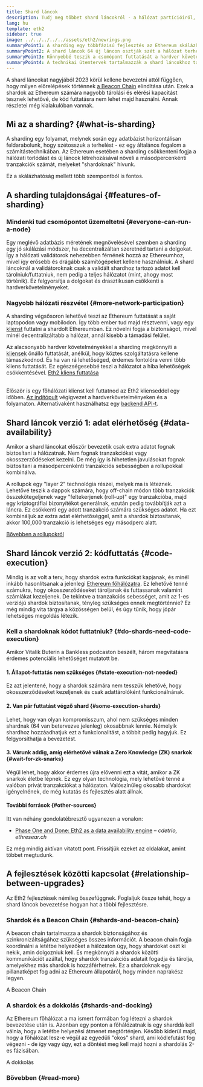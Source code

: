 ```yaml
---
title: Shard láncok
description: Tudj meg többet shard láncokról - a hálózat partícióiról, melyek nagyobb tranzakciós kapacitást és könnyebb futást biztosítanak az Ethereumnak.
lang: hu
template: eth2
sidebar: true
image: ../../../../../assets/eth2/newrings.png
summaryPoint1: A sharding egy többfázisú fejlesztés az Ethereum skálázhatóságának és kapacitásának növelésére.
summaryPoint2: A shard láncok 64 új láncon osztják szét a hálózat terhelését.
summaryPoint3: Könnyebbé teszik a csomópont futtatását a hardver követelmény alacsonyan tartásával.
summaryPoint4: A technikai ütemtervek tartalmazzák a shard láncokhoz tartozó munkát a "Fázis 1"-ben és potenciálisan a "Fázis 2"-ben.
---
```


<UpgradeStatus dateKey="page-eth2-upgrades-shards-date">
    A shard láncokat nagyjából 2023 körül kellene bevezetni attól függően, hogy milyen előrelépések történnek <a href="/eth2/beacon-chain/">a Beacon Chain</a> elindítása után. Ezek a shardok az Ethereum számára nagyobb tárolási és elérési kapacitást tesznek lehetővé, de kód futtatásra nem lehet majd használni. Annak részletei még kialakulóban vannak.
</UpgradeStatus>

## Mi az a sharding? {#what-is-sharding}

A sharding egy folyamat, melynek során egy adatbázist horizontálisan feldarabolunk, hogy szétosszuk a terhelést - ez egy általános fogalom a számítástechnikában. Az Ethereum esetében a sharding csökkenteni fogja a hálózati torlódást és új láncok létrehozásával növeli a másodpercenkénti tranzakciók számát, melyeket "shardoknak" hívunk.

Ez a skálázhatóság mellett több szempontból is fontos.

## A sharding tulajdonságai {#features-of-sharding}

### Mindenki tud csomópontot üzemeltetni {#everyone-can-run-a-node}

Egy meglévő adatbázis méretének megnövelésével szemben a sharding egy jó skálázási módszer, ha decentralizáltan szeretnéd tartani a dolgokat. Így a hálózati validátorok nehezebben férnének hozzá az Ethereumhoz, mivel így erősebb és drágább számítógépeket kellene használniuk. A shard láncoknál a validátoroknak csak a validált shardhoz tartozó adatot kell tárolniuk/futtatniuk, nem pedig a teljes hálózatot (mint, ahogy most történik). Ez felgyorsítja a dolgokat és drasztikusan csökkenti a hardverkövetelményeket.

### Nagyobb hálózati részvétel {#more-network-participation}

A sharding végsősoron lehetővé teszi az Ethereum futtatását a saját laptopodon vagy mobilodon. Így több ember tud majd résztvenni, vagy egy [klienst](/developers/docs/nodes-and-clients/) futtatni a shardolt Ethereumban. Ez növelni fogja a biztonságot, mivel minél decentralizáltabb a hálózat, annál kisebb a támadási felület.

Az alacsonyabb hardver követelményekkel a sharding megkönnyíti a [kliensek](/developers/docs/nodes-and-clients/) önálló futtatását, anélkül, hogy köztes szolgáltatásra kellene támaszkodnod. És ha van rá lehetőséged, érdemes fontolóra venni több kliens futtatását. Ez egészségesebbé teszi a hálózatot a hiba lehetőségek csökkentésével. [Eth2 kliens futtatása](/eth2/get-involved/)

<br />

<InfoBanner isWarning={true}>
  Először is egy főhálózati klienst kell futtatnod az Eth2 klienseddel egy időben. <a href="https://launchpad.ethereum.org" target="_blank">Az indítópult</a> végigvezet a hardverkövetelményeken és a folyamaton. Alternatívaként használhatsz egy <a href="/developers/docs/apis/backend/#available-libraries">backend API-t</a>.
</InfoBanner>

## Shard láncok verzió 1: adat elérhetőség {#data-availability}

Amikor a shard láncokat először bevezetik csak extra adatot fognak biztosítani a hálózatnak. Nem fognak tranzakciókat vagy okosszerződéseket kezelni. De még így is hihetetlen javulásokat fognak biztosítani a másodpercenkénti tranzakciós sebességben a rollupokkal kombinálva.

A rollupok egy "layer 2" technológia részei, melyek ma is léteznek. Lehetővé teszik a dappok számára, hogy off-chain módon több tranzakciók összekötegeljenek vagy "feltekerjenek (roll-up)" egy tranzakcióba, majd egy kriptográfiai bizonyítékot generálnak, ezután pedig továbbítják azt a láncra. Ez csökkenti egy adott tranzakció számára szükséges adatot. Ha ezt kombináljuk az extra adat elérhetőséggel, amit a shardok biztosítanak, akkor 100,000 tranzakció is lehetséges egy másodperc alatt.

[Bővebben a rollupokról](/developers/docs/scaling/layer-2-rollups/#rollups)

## Shard láncok verzió 2: kódfuttatás {#code-execution}

Mindig is az volt a terv, hogy shardok extra funkciókat kapjanak, és minél inkább hasonlítsanak a jelenlegi [Ethereum főhálózatra](/glossary/#mainnet). Ez lehetővé tenné számukra, hogy okosszerződéseket tároljanak és futtassanak valamint számlákat kezeljenek. De tekintve a tranzakciós sebességet, amit az 1-es verziójú shardok biztosítanak, tényleg szükséges ennek megtörténnie? Ez még mindig vita tárgya a közösségen belül, és úgy tűnik, hogy jópár lehetséges megoldás létezik.

### Kell a shardoknak kódot futtatniuk? {#do-shards-need-code-execution}

Amikor Vitalik Buterin a Bankless podcaston beszélt, három megvitatásra érdemes potenciális lehetőséget mutatott be.

<YouTube id="-R0j5AMUSzA" start="5841" />

#### 1. Állapot-futtatás nem szükséges {#state-execution-not-needed}

Ez azt jelentené, hogy a shardok számára nem tesszük lehetővé, hogy okosszerződéseket kezeljenek és csak adattárolóként funkcionálnának.

#### 2. Van pár futtatást végző shard {#some-execution-shards}

Lehet, hogy van olyan kompromisszum, ahol nem szükséges minden shardnak (64 van betervezve jelenleg) okosabbnak lennie. Némelyik shardhoz hozzáadhatjuk ezt a funkcionalitást, a többit pedig hagyjuk. Ez felgyorsíthatja a bevezetést.

#### 3. Várunk addig, amíg elérhetővé válnak a Zero Knowledge (ZK) snarkok {#wait-for-zk-snarks}

Végül lehet, hogy akkor érdemes újra elővenni ezt a vitát, amikor a ZK snarkok életbe lépnek. Ez egy olyan technológia, mely lehetővé tenné a valóban privát tranzakciókat a hálózaton. Valószínűleg okosabb shardokat igényelnének, de még kutatás és fejlesztés alatt állnak.

#### További források {#other-sources}

Itt van néhány gondolatébresztő ugyanezen a vonalon:

- [Phase One and Done: Eth2 as a data availability engine](https://ethresear.ch/t/phase-one-and-done-eth2-as-a-data-availability-engine/5269/8) – _cdetrio, ethresear.ch_

Ez még mindig aktívan vitatott pont. Frissítjük ezeket az oldalakat, amint többet megtudunk.

## A fejlesztések közötti kapcsolat {#relationship-between-upgrades}

Az Eth2 fejlesztések némileg összefüggnek. Foglaljuk össze tehát, hogy a shard láncok bevezetése hogyan hat a többi fejlesztésre.

### Shardok és a Beacon Chain {#shards-and-beacon-chain}

A beacon chain tartalmazza a shardok biztonságához és szinkronizáltságához szükséges összes információt. A beacon chain fogja koordinálni a letétbe helyezőket a hálózaton úgy, hogy shardokat oszt ki nekik, amin dolgozniuk kell. És megkönnyíti a shardok közötti kommunikációt azáltal, hogy shardok tranzakciós adatait fogadja és tárolja, amelyekhez más shardok is hozzáférhetnek. Ez a shardoknak egy pillanatképet fog adni az Ethereum állapotáról, hogy minden naprakész legyen.

<ButtonLink to="/eth2/beacon-chain/">A Beacon Chain</ButtonLink>

### A shardok és a dokkolás {#shards-and-docking}

Az Ethereum főhálózat a ma ismert formában fog létezni a shardok bevezetése után is. Azonban egy ponton a főhálózatnak is egy sharddá kell válnia, hogy a letétbe helyezési átmenet megtörténjen. Később kiderül majd, hogy a főhálózat lesz-e végül az egyedüli "okos" shard, ami kódlefutást fog végezni - de így vagy úgy, ezt a döntést meg kell majd hozni a shardolás 2-es fázisában.

<ButtonLink to="/eth2/merge/">A dokkolás</ButtonLink>

<Divider />

### Bővebben {#read-more}

<Eth2ShardChainsList />

